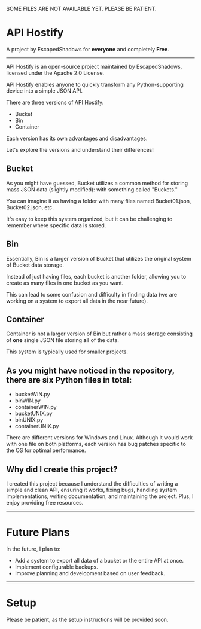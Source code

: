 SOME FILES ARE NOT AVAILABLE YET. PLEASE BE PATIENT.

# API Hostify

A project by EscapedShadows for **everyone** and completely **Free**.

---

API Hostify is an open-source project maintained by EscapedShadows, licensed under the Apache 2.0 License.

API Hostify enables anyone to quickly transform any Python-supporting device into a simple JSON API.

There are three versions of API Hostify:

- Bucket
- Bin
- Container

Each version has its own advantages and disadvantages.

Let's explore the versions and understand their differences!

## Bucket

As you might have guessed, Bucket utilizes a common method for storing mass JSON data (slightly modified): with something called "Buckets."

You can imagine it as having a folder with many files named Bucket01.json, Bucket02.json, etc.

It's easy to keep this system organized, but it can be challenging to remember where specific data is stored.

## Bin

Essentially, Bin is a larger version of Bucket that utilizes the original system of Bucket data storage.

Instead of just having files, each bucket is another folder, allowing you to create as many files in one bucket as you want.

This can lead to some confusion and difficulty in finding data (we are working on a system to export all data in the near future).

## Container

Container is not a larger version of Bin but rather a mass storage consisting of **one** single JSON file storing **all** of the data. 

This system is typically used for smaller projects.

## As you might have noticed in the repository, there are six Python files in total:

- bucketWIN.py
- binWIN.py
- containerWIN.py
- bucketUNIX.py
- binUNIX.py
- containerUNIX.py

There are different versions for Windows and Linux. Although it would work with one file on both platforms, each version has bug patches specific to the OS for optimal performance.

## Why did I create this project?

I created this project because I understand the difficulties of writing a simple and clean API, ensuring it works, fixing bugs, handling system implementations, writing documentation, and maintaining the project. Plus, I enjoy providing free resources.

---

# Future Plans

In the future, I plan to:
- Add a system to export all data of a bucket or the entire API at once.
- Implement configurable backups.
- Improve planning and development based on user feedback.

---

# Setup

Please be patient, as the setup instructions will be provided soon.